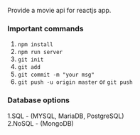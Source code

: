 Provide a movie api for
reactjs app.

### Important commands

1. `npm install`
2. `npm run server`
3. `git init`
4. `git add`
5. `git commit -m "your msg"`
6. `git push -u origin master` or `git push`

### Database options

1.SQL - (MYSQL, MariaDB, PostgreSQL)\
2.NoSQL - (MongoDB)

